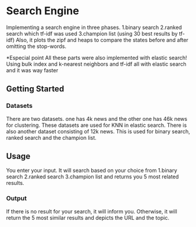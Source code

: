 # Search Engine

Implementing a search engine in three phases.
1.binary search
2.ranked search which tf-idf was used
3.champion list (using 30 best results by tf-idf)
Also, it plots the zipf and heaps to compare the states before and after omitting the stop-words.

\*Especial point
All these parts were also implemented with elastic search!
Using bulk index and k-nearest neighbors and tf-idf all with elastic search and it was way faster

## Getting Started

### Datasets

There are two datasets. one has 4k news and the other one has 46k news for clustering. These datasets are used for KNN in elastic search.
There is also another dataset consisting of 12k news. This is used for binary search, ranked search and the champion list.

## Usage

You enter your input. It will search based on your choice from
1.binary search
2.ranked search
3.champion list
and returns you 5 most related results.

### Output

If there is no result for your search, it will inform you.
Otherwise, it will return the 5 most similar results and depicts the URL and the topic.
